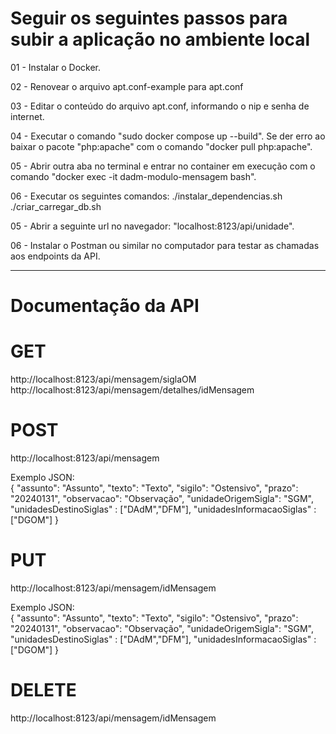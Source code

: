 # Seguir os seguintes passos para subir a aplicação no ambiente local

01 - Instalar o Docker.

02 - Renovear o arquivo apt.conf-example para apt.conf

03 - Editar o conteúdo do arquivo apt.conf, informando o nip e senha de internet.

04 - Executar o comando "sudo docker compose up --build". Se der erro ao baixar o pacote "php:apache" com o comando "docker pull php:apache".

05 - Abrir outra aba no terminal e entrar no container em execução com o comando "docker exec -it dadm-modulo-mensagem bash".

06 - Executar os seguintes comandos:
./instalar_dependencias.sh
./criar_carregar_db.sh

05 - Abrir a seguinte url no navegador: "localhost:8123/api/unidade".

06 - Instalar o Postman ou similar no computador para testar as chamadas aos endpoints da API.

------------------------
# Documentação da API

# GET
http://localhost:8123/api/mensagem/siglaOM
http://localhost:8123/api/mensagem/detalhes/idMensagem

# POST
http://localhost:8123/api/mensagem

Exemplo JSON: <br />
{
    "assunto": "Assunto",
    "texto": "Texto",
    "sigilo": "Ostensivo",
    "prazo": "20240131",
    "observacao": "Observação",
    "unidadeOrigemSigla": "SGM",
    "unidadesDestinoSiglas" : ["DAdM","DFM"],
    "unidadesInformacaoSiglas" : ["DGOM"]
}

# PUT
http://localhost:8123/api/mensagem/idMensagem

Exemplo JSON: <br />
{
    "assunto": "Assunto",
    "texto": "Texto",
    "sigilo": "Ostensivo",
    "prazo": "20240131",
    "observacao": "Observação",
    "unidadeOrigemSigla": "SGM",
    "unidadesDestinoSiglas" : ["DAdM","DFM"],
    "unidadesInformacaoSiglas" : ["DGOM"]
}

# DELETE
http://localhost:8123/api/mensagem/idMensagem
